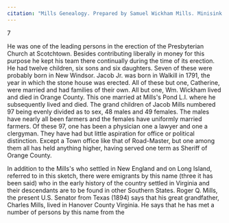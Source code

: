 ```yaml
---
citation: "Mills Genealogy. Prepared by Samuel Wickham Mills. Minisink Valley Historical Society, Port Jervis NY, p7. Used with permission."
---
```

7

He was one of the leading persons in the erection of the Presbyterian Church at Scotchtown. Besides contributing liberally in money for this purpose he kept his team there continually during the time of its erection. He had twelve children, six sons and six daughters. Seven of these were probably born in New Windsor. Jacob Jr. was born in Walkill in 1791, the year in which the stone house was erected. All of these but one, Catherine, were married and had families of their own. All but one, Wm. Wickham lived and died in Orange County. This one married at Mills's Pond L.I. where he subsequently lived and died. The grand children of Jacob Mills numbered 97 being evenly divided as to sex, 48 males and 49 females. The males have nearly all been farmers and the females have uniformly married farmers. Of these 97, one has been a physician one a lawyer and one a clergyman. They have had but little aspiration for office or political distinction. Except a Town office like that of Road-Master, but one among them all has held anything higher, having served one term as Sheriff of Orange County. 

In addition to the Mills's who settled in New England and on Long Island, referred to in this sketch, there were emigrants by this name (three it has been said) who in the early history of the country settled in Virginia and their descendants are to be found in other Southern States. Roger Q. Mills, the present U.S. Senator from Texas (1894) says that his great grandfather, Charles Mills, lived in Hanover County Virginia. He says that he has met a number of persons by this name from the

